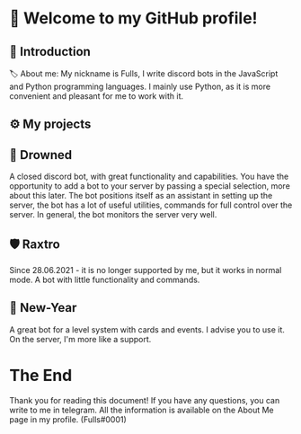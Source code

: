 # 🔗 Welcome to my GitHub profile! 

## 📄 Introduction

🏷 About me:
My nickname is Fulls, I write discord bots in the JavaScript and Python programming languages. I mainly use Python, as it is more convenient and pleasant for me to work with it.

## ⚙️ My projects

## 🔧 Drowned
A closed discord bot, with great functionality and capabilities. You have the opportunity to add a bot to your server by passing a special selection, more about this later. The bot positions itself as an assistant in setting up the server, the bot has a lot of useful utilities, commands for full control over the server. In general, the bot monitors the server very well.

## 🛡 Raxtro
Since 28.06.2021 - it is no longer supported by me, but it works in normal mode. A bot with little functionality and commands.

## 🔮 New-Year
A great bot for a level system with cards and events. I advise you to use it. On the server, I'm more like a support.

# The End
Thank you for reading this document! If you have any questions, you can write to me in telegram. All the information is available on the About Me page in my profile. (Fulls#0001)
